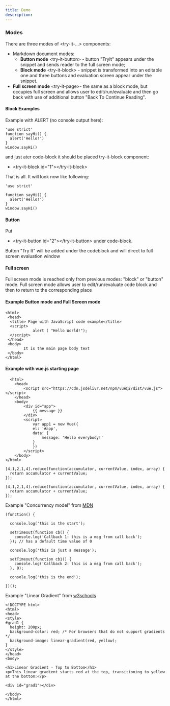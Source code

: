 ```yaml
---
title: Demo
description:
---
```


### Modes

There are three modes of \<try-it-...> components:

* Markdown document modes: 
    * **Button mode** \<try-it-button> - button "TryIt" appears under the snippet and sends reader to the full screen mode;
    * **Block mode** \<try-it-block> - snippet is transformed into an editable one and three buttons and evaluation screen appear under the snippet.
* **Full screen mode** \<try-it-page>- the same as a block mode, but occupies full screen and allows user to edit/run/evaluate and then go back with use of additional button "Back To Continue Reading".

#### Block Examples
Example with ALERT (no console output here):
```javascript[JavaScript]
'use strict'
function sayHi() {
  alert('Hello!')
}
window.sayHi()
```
and just ater code-block it should be placed try-it-block component:

- \<try-it-block id="1">\</try-it-block>

That is all. It will look now like following:

```javascript[JavaScript]
'use strict'

function sayHi() {
  alert('Hello!')
}
window.sayHi()
```
<try-it-block id="ex0"></try-it-block>

#### Button
Put
-  \<try-it-button id="2">\</try-it-button>
under code-block.

Button "Try It" will be added under the codeblock and will direct to full screen evaluation window

#### Full screen
Full screen mode is reached only from previous modes: "block" or "button" mode.
Full screen mode allows user to edit/run/evaluate code block and then to return to the corresponding place  

#### Example Button mode and Full Screen mode 
```html[example]
<html>
 <head>
  <title> Page with JavaScript code example</title>
  <script>
            alert ( "Hello World!");   
  </script>
 </head>
 <body>
        It is the main page body text  
 </body>
</html>
```
<try-it-button id="exh0"></try-it-button>

#### Example with vue.js starting page
 
```html[example]
  <html>
    <head>
        <script src="https://cdn.jsdelivr.net/npm/vue@2/dist/vue.js"></script>
    </head>
    <body>
        <div id="app">
            {{ message }}
        </div>
        <script>
            var app1 = new Vue({
            el: '#app',
            data: {
                message: 'Hello everybody!'
            }
            })
        </script>
    </body>
</html>
```
<try-it-block id="exh1"></try-it-block>


```javascript[JavaScript]
[4,1,2,1,4].reduce(function(accumulator, currentValue, index, array) {
  return accumulator + currentValue;
});
```
<try-it-button id="ex1"></try-it-button>


```javascript[JavaScript]
[4,1,2,1,4].reduce(function(accumulator, currentValue, index, array) {
  return accumulator + currentValue;
});
```
<try-it-block id="ex2" theme="base16-dark"></try-it-block>

Example "Concurrency model" from [MDN](https://developer.mozilla.org/en-US/docs/Web/JavaScript/EventLoop)

```javascript[JavaScript]
(function() {

  console.log('this is the start');

  setTimeout(function cb() {
    console.log('Callback 1: this is a msg from call back');
  }); // has a default time value of 0

  console.log('this is just a message');

  setTimeout(function cb1() {
    console.log('Callback 2: this is a msg from call back');
  }, 0);

  console.log('this is the end');

})();
```
<try-it-block id="ex3"></try-it-block>

Example "Linear Gradient" from [w3schools](https://www.w3schools.com/css/css3_gradients.asp)
```html[html]
<!DOCTYPE html>
<html>
<head>
<style>
#grad1 {
  height: 200px;
  background-color: red; /* For browsers that do not support gradients */
  background-image: linear-gradient(red, yellow);
}
</style>
</head>
<body>

<h1>Linear Gradient - Top to Bottom</h1>
<p>This linear gradient starts red at the top, transitioning to yellow at the bottom:</p>

<div id="grad1"></div>

</body>
</html>
```
<try-it-block id="ex4"></try-it-block>